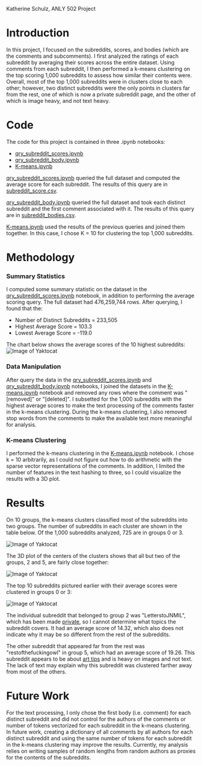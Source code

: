 Katherine Schulz, ANLY 502 Project

# Introduction
In this project, I focused on the subreddits, scores, and bodies (which are the comments and subcomments). I first analyzed the ratings of each subreddit by averaging their scores across the entire dataset. Using comments from each subreddit, I then performed a k-means clustering on the top scoring 1,000 subreddits to assess how similar their contents were. Overall, most of the top 1,000 subreddits were in clusters close to each other; however, two distinct subreddits were the only points in clusters far from the rest, one of which is now a private subreddit page, and the other of which is image heavy, and not text heavy. 


# Code
The code for this project is contained in three .ipynb notebooks:
* [qry_subreddit_scores.ipynb](https://github.com/gu-anly502/spring2019-miniproject-kateschulz/blob/master/qry_subreddit_scores.ipynb)
* [qry_subreddit_body.ipynb](https://github.com/gu-anly502/spring2019-miniproject-kateschulz/blob/master/qry_subreddit_body.ipynb)
* [K-means.ipynb](https://github.com/gu-anly502/spring2019-miniproject-kateschulz/blob/master/K-means.ipynb)

[qry_subreddit_scores.ipynb](https://github.com/gu-anly502/spring2019-miniproject-kateschulz/blob/master/qry_subreddit_scores.ipynb) queried the full dataset and computed the average score for each subreddit. The results of this query are in [subreddit_score.csv](https://github.com/gu-anly502/spring2019-miniproject-kateschulz/blob/master/subreddit_score.csv).

[qry_subreddit_body.ipynb](https://github.com/gu-anly502/spring2019-miniproject-kateschulz/blob/master/qry_subreddit_body.ipynb) queried the full dataset and took each distinct subreddit and the first comment associated with it. The results of this query are in [subreddit_bodies.csv](https://github.com/gu-anly502/spring2019-miniproject-kateschulz/blob/master/subreddit_bodies.csv).

[K-means.ipynb](https://github.com/gu-anly502/spring2019-miniproject-kateschulz/blob/master/K-means.ipynb) used the results of the previous queries and joined them together. In this case, I chose K = 10 for clustering the top 1,000 subreddits. 

# Methodology

### Summary Statistics
I computed some summary statistic on the dataset in the [qry_subreddit_scores.ipynb](https://github.com/gu-anly502/spring2019-miniproject-kateschulz/blob/master/qry_subreddit_scores.ipynb) notebook, in addition to performing the average scoring query. The full dataset had 476,259,744 rows. After querying, I found that the:

* Number of Distinct Subreddits = 233,505
* Highest Average Score = 103.3
* Lowest Average Score = -119.0

The chart below shows the average scores of the 10 highest subreddits:
![Image of Yaktocat](https://github.com/gu-anly502/spring2019-miniproject-kateschulz/blob/master/Top%2010%20Scores.png)


### Data Manipulation
After query the data in the [qry_subreddit_scores.ipynb](https://github.com/gu-anly502/spring2019-miniproject-kateschulz/blob/master/qry_subreddit_scores.ipynb) and [qry_subreddit_body.ipynb](https://github.com/gu-anly502/spring2019-miniproject-kateschulz/blob/master/qry_subreddit_body.ipynb) notebooks, I joined the datasets in the [K-means.ipynb](https://github.com/gu-anly502/spring2019-miniproject-kateschulz/blob/master/K-means.ipynb) notebook and removed any rows where the comment was "[removed]" or "[deleted]". I subsetted for the 1,000 subreddits with the highest average scores to make the text processing of the comments faster in the k-means clustering. During the k-means clustering, I also removed stop words from the comments to make the available text more meaningful for analysis. 

### K-means Clustering
I performed the k-means clustering in the [K-means.ipynb](https://github.com/gu-anly502/spring2019-miniproject-kateschulz/blob/master/K-means.ipynb) notebook. I chose k = 10 arbitrarily, as I could not figure out how to do arithmetic with the sparse vector representations of the comments. In addition, I limited the number of features in the text hashing to three, so I could visualize the results with a 3D plot. 

# Results
On 10 groups, the k-means clusters classified most of the subreddits into two groups. The number of subreddits in each cluster are shown in the table below. Of the 1,000 subreddits analyzed, 725 are in groups 0 or 3.

 ![Image of Yaktocat](https://github.com/gu-anly502/spring2019-miniproject-kateschulz/blob/master/results.png)
 
 The 3D plot of the centers of the clusters shows that all but two of the groups, 2 and 5, are fairly close together:
 
  ![Image of Yaktocat](https://github.com/gu-anly502/spring2019-miniproject-kateschulz/blob/master/3D%20plot.png)

The top 10 subreddits pictured earlier with their average scores were clustered in groups 0 or 3: 

 ![Image of Yaktocat](https://github.com/gu-anly502/spring2019-miniproject-kateschulz/blob/master/top%2010%20groups.png)

The individual subreddit that belonged to group 2 was "LetterstoJNMIL", which has been made [private](https://www.reddit.com/r/LetterstoJNMIL/comments/b8twn9/dear_mods/), so I cannot determine what topics the subreddit covers. It had an average score of 14.32, which also does not indicate why it may be so different from the rest of the subreddits.

The other subreddit that appeared far from the rest was "restofthefuckingowl" in group 5, which had an average score of 19.26. This subreddit appears to be about [art tips](https://www.reddit.com/r/restofthefuckingowl/) and is heavy on images and not text. The lack of text may explain why this subreddit was clustered farther away from most of the others. 

# Future Work

For the text processing, I only chose the first body (i.e. comment) for each distinct subreddit and did not control for the authors of the comments or number of tokens vectorized for each subreddit in the k-means clustering. In  future work, creating a dictionary of all comments by all authors for each distinct subreddit and using the same number of tokens for each subreddit in the k-means clustering may improve the results. Currently, my analysis relies on writing samples of random lengths from random authors as proxies for the contents of the subreddits.  
